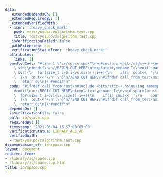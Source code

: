 ```yaml
---
data:
  _extendedDependsOn: []
  _extendedRequiredBy: []
  _extendedVerifiedWith:
  - icon: ':heavy_check_mark:'
    path: test/yosupo/zalgorithm.test.cpp
    title: test/yosupo/zalgorithm.test.cpp
  _isVerificationFailed: false
  _pathExtension: cpp
  _verificationStatusIcon: ':heavy_check_mark:'
  attributes:
    links: []
  bundledCode: "#line 1 \"io/space.cpp\"\n\n#include <bits/stdc++.h>\nusing namespace\
    \ std;\n#endif\n\n//BEGIN CUT HERE\ntemplate<typename T>\nvoid space(const vector<T>\
    \ &vs){\n  for(size_t i=0;i<vs.size();i++){\n    if(i) cout<<' ';\n    cout<<vs[i];\n\
    \  }\n  cout<<'\\n';\n}\n//END CUT HERE\n#ifndef call_from_test\nsigned main(){\n\
    \  return 0;\n}\n#endif\n"
  code: "#ifndef call_from_test\n#include <bits/stdc++.h>\nusing namespace std;\n\
    #endif\n\n//BEGIN CUT HERE\ntemplate<typename T>\nvoid space(const vector<T> &vs){\n\
    \  for(size_t i=0;i<vs.size();i++){\n    if(i) cout<<' ';\n    cout<<vs[i];\n\
    \  }\n  cout<<'\\n';\n}\n//END CUT HERE\n#ifndef call_from_test\nsigned main(){\n\
    \  return 0;\n}\n#endif\n"
  dependsOn: []
  isVerificationFile: false
  path: io/space.cpp
  requiredBy: []
  timestamp: '2021-03-04 16:57:08+09:00'
  verificationStatus: LIBRARY_ALL_AC
  verifiedWith:
  - test/yosupo/zalgorithm.test.cpp
documentation_of: io/space.cpp
layout: document
redirect_from:
- /library/io/space.cpp
- /library/io/space.cpp.html
title: io/space.cpp
---
```

